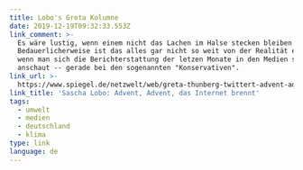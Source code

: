 ```yaml
---
title: Lobo's Greta Kolumne
date: 2019-12-19T09:32:33.553Z
link_comment: >-
  Es wäre lustig, wenn einem nicht das Lachen im Halse stecken bleiben würde.
  Bedauerlicherweise ist das alles gar nicht so weit von der Realität entfernt,
  wenn man sich die Berichterstattung der letzen Monate in den Medien so
  anschaut -- gerade bei den sogenannten "Konservativen".
link_url: >-
  https://www.spiegel.de/netzwelt/web/greta-thunberg-twittert-advent-advent-das-internet-brennt-a-1301876.html
link_title: 'Sascha Lobo: Advent, Advent, das Internet brennt'
tags:
  - umwelt
  - medien
  - deutschland
  - klima
type: link
language: de
---
```



